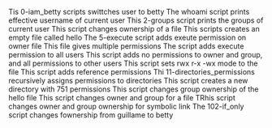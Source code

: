 Tis 0-iam_betty scripts swittches user to betty
The whoami script prints effective username of current user
This 2-groups script prints the groups of current user
This script changes ownership of a file
This scripts creates an empty file called hello
The 5-execute script adds exeute permission on owner file
This file gives multiple permissions
The script adds execute permission to all users
This script adds no permissions to owner and group, and all permissions to other users
This script sets rwx r-x -wx mode to the file
This script adds reference permissions
Thi 11-directories_permissions recursively assigns permissions to directories
This script creates a new directory with 751 permissions
This script changes group ownership of the hello file
This script changes owner and group for a file
TRhis script changes owner and group ownership for symbolic link
The 102-if_only script changes fownership from guillame to betty
